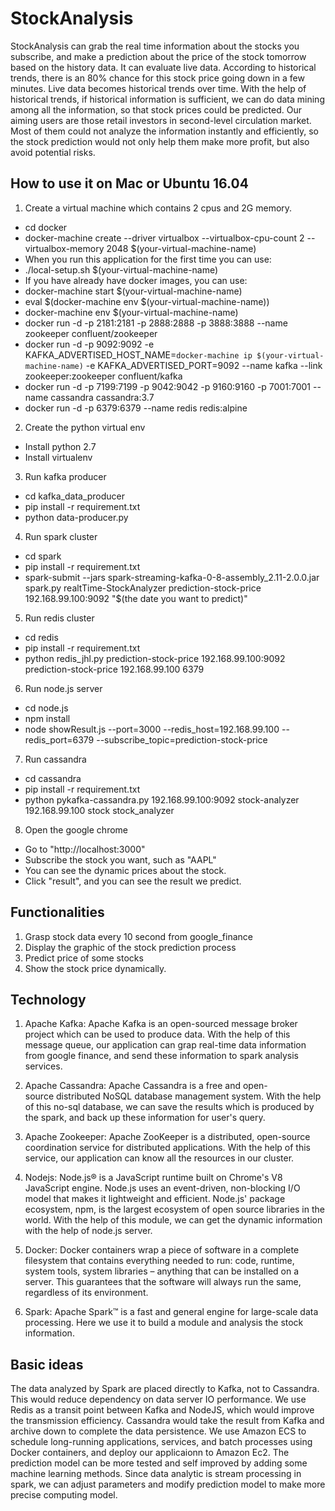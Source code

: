 # StockAnalysis
StockAnalysis can grab the real time information about the stocks you subscribe, and make a prediction about the price of the stock tomorrow based on the history data. It can evaluate live data. According to historical trends, there is an 80% chance for this stock price going down in a few minutes. Live data becomes historical trends over time. With the help of historical trends, if historical information is sufficient, we can do data mining among all the information, so that stock prices could be predicted.
Our aiming users are those retail investors in second-level circulation market. Most of them could not analyze the information instantly and efficiently, so the stock prediction would not only help them make more profit, but also avoid potential risks. 

## How to use it on Mac or Ubuntu 16.04
1. Create a virtual machine which contains 2 cpus and 2G memory.
+ cd docker 
+ docker-machine create --driver virtualbox --virtualbox-cpu-count 2 --virtualbox-memory 2048 $(your-virtual-machine-name)
+ When you run this application for the first time you can use:
+   ./local-setup.sh $(your-virtual-machine-name) 
+ If you have already have docker images, you can use:
+   docker-machine start $(your-virtual-machine-name)
+ eval $(docker-machine env $(your-virtual-machine-name))
+ docker-machine env $(your-virtual-machine-name)
+ docker run -d -p 2181:2181 -p 2888:2888 -p 3888:3888 --name zookeeper confluent/zookeeper
+ docker run -d -p 9092:9092 -e KAFKA_ADVERTISED_HOST_NAME=`docker-machine ip $(your-virtual-machine-name)` -e KAFKA_ADVERTISED_PORT=9092 --name kafka --link zookeeper:zookeeper confluent/kafka
+ docker run -d -p 7199:7199 -p 9042:9042 -p 9160:9160 -p 7001:7001 --name cassandra cassandra:3.7
+ docker run -d -p 6379:6379 --name redis redis:alpine

2. Create the python virtual env
+ Install python 2.7
+ Install virtualenv

3. Run kafka producer
+ cd kafka_data_producer
+ pip install -r requirement.txt
+ python data-producer.py

4. Run spark cluster
+ cd spark
+ pip install -r requirement.txt
+ spark-submit --jars spark-streaming-kafka-0-8-assembly_2.11-2.0.0.jar spark.py realtTime-StockAnalyzer prediction-stock-price 192.168.99.100:9092 "$(the date you want to predict)"

5. Run redis cluster
+ cd redis
+ pip install -r requirement.txt
+ python redis_jhl.py prediction-stock-price 192.168.99.100:9092 prediction-stock-price 192.168.99.100 6379

6. Run node.js server
+ cd node.js
+ npm install
+ node showResult.js --port=3000 --redis_host=192.168.99.100 --redis_port=6379 --subscribe_topic=prediction-stock-price

7. Run cassandra
+ cd cassandra
+ pip install -r requirement.txt
+ python pykafka-cassandra.py 192.168.99.100:9092 stock-analyzer 192.168.99.100 stock stock_analyzer

8. Open the google chrome
+ Go to "http://localhost:3000"
+ Subscribe the stock you want, such as "AAPL"
+ You can see the dynamic prices about the stock.
+ Click "result", and you can see the result we predict.

## Functionalities
1. Grasp stock data every 10 second from google_finance
2. Display the graphic of the stock prediction process 
3. Predict price of some stocks
4. Show the stock price dynamically.

## Technology
1. Apache Kafka:
Apache Kafka is an open-sourced message broker project which can be used to produce data. With the help of this message queue, 
our application can grap real-time data information from google finance, and send these information to spark analysis services.

2. Apache Cassandra:
Apache Cassandra is a free and open-source distributed NoSQL database management system. With the help of this no-sql database, we can save the results which is produced by the spark, and back up these information for user's query. 

3. Apache Zookeeper:
Apache ZooKeeper is a distributed, open-source coordination service for distributed applications. With the help of this service, our application can know all the resources in our cluster. 

4. Nodejs:
Node.js® is a JavaScript runtime built on Chrome's V8 JavaScript engine. Node.js uses an event-driven, non-blocking I/O model that makes it lightweight and efficient. Node.js' package ecosystem, npm, is the largest ecosystem of open source libraries in the world. With the help of this module, we can get the dynamic information with the help of node.js server.

5. Docker:
Docker containers wrap a piece of software in a complete filesystem that contains everything needed to run: code, runtime, system tools, system libraries – anything that can be installed on a server. This guarantees that the software will always run the same, regardless of its environment.

6. Spark:
Apache Spark™ is a fast and general engine for large-scale data processing. Here we use it to build a module and analysis the stock information.

## Basic ideas
The data analyzed by Spark are placed directly to Kafka, not to Cassandra. This would reduce dependency on data server IO performance. We use Redis as a transit point between Kafka and NodeJS, which would improve the transmission efficiency. Cassandra would take the result from Kafka and archive down to complete the data persistence.
We use Amazon ECS to schedule long-running applications, services, and batch processes using Docker containers, and deploy our applicaionn to Amazon Ec2.
The prediction model can be more tested and self improved by adding some machine learning methods. Since data analytic is stream processing in spark, we can adjust parameters and modify prediction model to make more precise computing model. 




